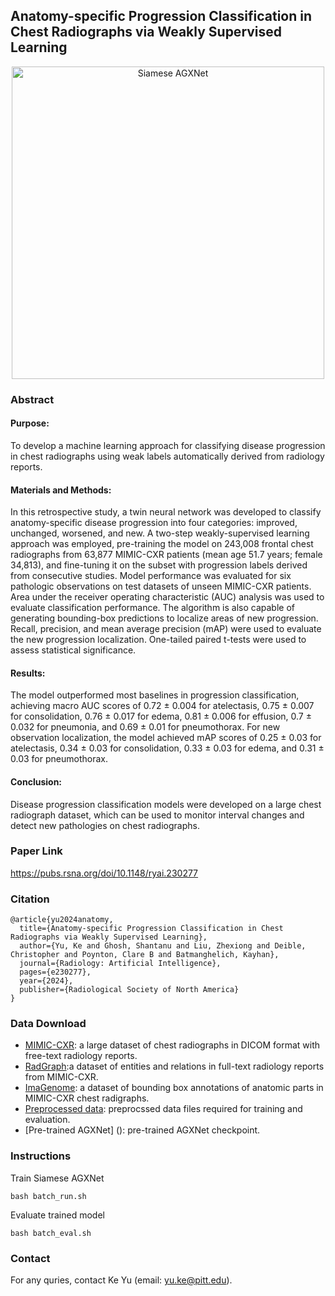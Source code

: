 ## Anatomy-specific Progression Classification in Chest Radiographs via Weakly Supervised Learning


<p align="center">
  <img width="500" alt="Siamese AGXNet" src="https://github.com/user-attachments/assets/6ff794b4-3d39-4a2c-9b19-06a3c41a03c1">
</p>

### Abstract
#### Purpose:
To develop a machine learning approach for classifying disease progression in chest radiographs using weak labels automatically derived from radiology reports.
#### Materials and Methods:
In this retrospective study, a twin neural network was developed to classify anatomy-specific disease progression into four categories: improved, unchanged, worsened, and new. A two-step weakly-supervised learning approach was employed, pre-training the model on 243,008 frontal chest radiographs from 63,877 MIMIC-CXR patients (mean age 51.7 years; female 34,813), and fine-tuning it on the subset with progression labels derived from consecutive studies.  Model performance was evaluated for six pathologic observations on test datasets of unseen MIMIC-CXR patients. Area under the receiver operating characteristic (AUC) analysis was used to evaluate classification performance. The algorithm is also capable of generating bounding-box predictions to localize areas of new progression. Recall, precision, and mean average precision (mAP) were used to evaluate the new progression localization. One-tailed paired t-tests were used to assess statistical significance.
#### Results:
The model outperformed most baselines in progression classification, achieving macro AUC scores of 0.72 ± 0.004 for atelectasis, 0.75 ± 0.007 for consolidation, 0.76 ± 0.017 for edema, 0.81 ± 0.006 for effusion, 0.7 ± 0.032 for pneumonia, and 0.69 ± 0.01 for pneumothorax. For new observation localization, the model achieved mAP scores of 0.25 ± 0.03 for atelectasis, 0.34 ± 0.03 for consolidation, 0.33 ± 0.03 for edema, and 0.31 ± 0.03 for pneumothorax.
#### Conclusion:
Disease progression classification models were developed on a large chest radiograph dataset, which can be used to monitor interval changes and detect new pathologies on chest radiographs.

### Paper Link
https://pubs.rsna.org/doi/10.1148/ryai.230277

### Citation
```
@article{yu2024anatomy,
  title={Anatomy-specific Progression Classification in Chest Radiographs via Weakly Supervised Learning},
  author={Yu, Ke and Ghosh, Shantanu and Liu, Zhexiong and Deible, Christopher and Poynton, Clare B and Batmanghelich, Kayhan},
  journal={Radiology: Artificial Intelligence},
  pages={e230277},
  year={2024},
  publisher={Radiological Society of North America}
}
```

### Data Download
* [MIMIC-CXR](https://physionet.org/content/mimic-cxr/2.1.0/): a large dataset of chest radiographs in DICOM format with free-text radiology reports. 
* [RadGraph](https://physionet.org/content/radgraph/1.0.0/):a dataset of entities and relations in full-text radiology reports from MIMIC-CXR.
* [ImaGenome](https://physionet.org/content/chest-imagenome/1.0.0/): a dataset of bounding box annotations of anatomic parts in MIMIC-CXR chest radigraphs.
* [Preprocessed data](https://huggingface.co/gatechke/AGXNet/tree/main/preprocessing): preprocssed data files required for training and evaluation.
* [Pre-trained AGXNet] (): pre-trained AGXNet checkpoint.

### Instructions

Train Siamese AGXNet
```
bash batch_run.sh
```

Evaluate trained model
```
bash batch_eval.sh
```

### Contact
For any quries, contact Ke Yu (email: yu.ke@pitt.edu).
